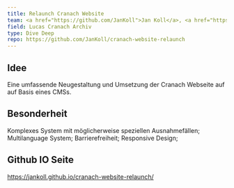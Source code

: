 ```yaml
---
title: Relaunch Cranach Website
team: <a href="https://github.com/JanKoll">Jan Koll</a>, <a href="https://github.com/ShirinaLoeber">Shirina Löber</a>
field: Lucas Cranach Archiv
type: Dive Deep
repo: https://github.com/JanKoll/cranach-website-relaunch
---
```


## Idee

Eine umfassende Neugestaltung und Umsetzung der Cranach Webseite auf auf Basis eines CMSs.

## Besonderheit

Komplexes System mit möglicherweise speziellen Ausnahmefällen; Multilanguage System; Barrierefreiheit; Responsive Design;

## Github IO Seite

<a href="https://jankoll.github.io/cranach-website-relaunch/">https://jankoll.github.io/cranach-website-relaunch/</a>
